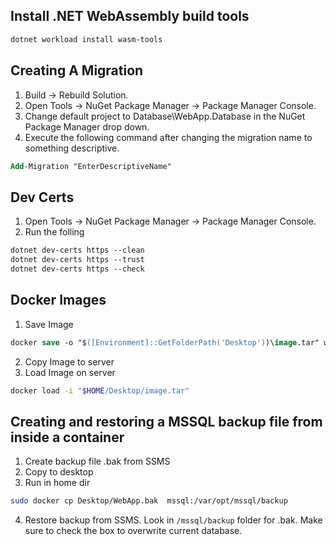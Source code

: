 
## Install .NET WebAssembly build tools
```ps
dotnet workload install wasm-tools
```

## Creating A Migration

1. Build -> Rebuild Solution.
2. Open Tools -> NuGet Package Manager -> Package Manager Console.
3. Change default project to Database\WebApp.Database in the NuGet Package Manager drop down.
4. Execute the following command after changing the migration name to something descriptive.

```ps
Add-Migration "EnterDescriptiveName"
```

## Dev Certs
1. Open Tools -> NuGet Package Manager -> Package Manager Console.
2. Run the folling 
```ps
dotnet dev-certs https --clean
dotnet dev-certs https --trust
dotnet dev-certs https --check
```

## Docker Images

1. Save Image
```ps
docker save -o "$([Environment]::GetFolderPath('Desktop'))\image.tar" webappserver:latest
```

2. Copy Image to server
3. Load Image on server
```bash
docker load -i "$HOME/Desktop/image.tar"
```

## Creating and restoring a MSSQL backup file from inside a container
1. Create backup file .bak from SSMS
2. Copy to desktop
3. Run in home dir
```bash
sudo docker cp Desktop/WebApp.bak  mssql:/var/opt/mssql/backup
```
4. Restore backup from SSMS. Look in `/mssql/backup` folder for .bak. Make sure to check the box to overwrite current database.
